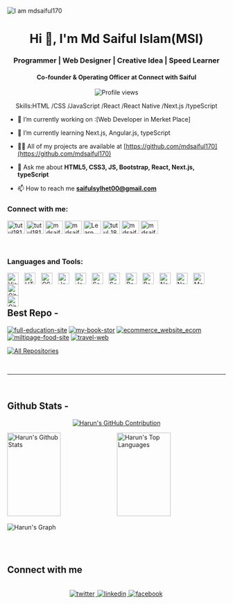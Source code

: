 ![I am mdsaiful170](https://github.com/mdsaiful170/mdsaiful170/blob/main/hom_img/DRojUzzXRpqAiVCLQKPv7Q.png)

<h1 align="center">Hi 👋, I'm Md Saiful Islam(MSI)</h1>
<h3 align="center">Programmer | Web Designer | Creative Idea | Speed Learner</h3>
<h4 align="center">Co-founder & Operating Officer at Connect with Saiful</h4>

<div align="center">

![Profile views](https://komarev.com/ghpvc/?username=harun181&color=purple)


Skills:HTML /CSS /JavaScript /React /React Native /Next.js /typeScript 

</div>

- 🔭 I’m currently working on :[Web Developer in Merket Place]

- 🌱 I’m currently learning Next.js, Angular.js, typeScript

- 👨‍💻 All of my projects are available at [https://github.com/mdsaiful170](https://github.com/mdsaiful170)


- 💬 Ask me about **HTML5, CSS3, JS, Bootstrap, React, Next.js, typeScript**

- 📫 How to reach me **saifulsylhet00@gmail.com** 

<!--- 📄 All About Me:[https://lnk.bio/tutul181](https://lnk.bio/tutul181)-->

<h3 align="left">Connect with me:</h3>

<p align="left">
<a href="https://www.facebook.com/profile.php?id=100042228393950" target="blank"><img align="center" src="https://raw.githubusercontent.com/rahuldkjain/github-profile-readme-generator/master/src/images/icons/Social/facebook.svg" alt="tutul181" height="30" width="40" /></a>
<a href="https://twitter.com/SaifulIslam170" target="blank"><img align="center" src="https://raw.githubusercontent.com/rahuldkjain/github-profile-readme-generator/master/src/images/icons/Social/twitter.svg" alt="tutul181" height="30" width="40" /></a>
<a href="https://www.linkedin.com/in/md-saiful-islam-2676b2245/" target="blank"><img align="center" src="https://raw.githubusercontent.com/rahuldkjain/github-profile-readme-generator/master/src/images/icons/Social/linked-in-alt.svg" alt="mdsaiful170" height="30" width="40" /></a>
<a href="https://codepen.io/" target="blank"><img align="center" src="https://raw.githubusercontent.com/rahuldkjain/github-profile-readme-generator/master/src/images/icons/Social/codepen.svg" alt="mdsaiful170" height="30" width="40" /></a>
<a href="https://www.youtube.com/" target="blank"><img align="center" src="https://raw.githubusercontent.com/rahuldkjain/github-profile-readme-generator/master/src/images/icons/Social/youtube.svg" alt="Learn With Tutul" height="30" width="40" /></a>
<a href="https://instagram.com/" target="blank"><img align="center" src="https://raw.githubusercontent.com/rahuldkjain/github-profile-readme-generator/master/src/images/icons/Social/instagram.svg" alt="tutul_181" height="30" width="40" /></a>
<a href="https://dribbble.com/" target="blank"><img align="center" src="https://raw.githubusercontent.com/rahuldkjain/github-profile-readme-generator/master/src/images/icons/Social/dribbble.svg" alt="mdsaiful170" height="30" width="40" /></a>
<a href="https://www.behance.net/" target="blank"><img align="center" src="https://raw.githubusercontent.com/rahuldkjain/github-profile-readme-generator/master/src/images/icons/Social/behance.svg" alt="mdsaiful170" height="30" width="40" /></a>
</p>
<br/>


<!--- ## Use To Code

![Javascript](https://img.shields.io/badge/Javascript-F0DB4F?style=for-the-badge&labelColor=black&logo=javascript&logoColor=F0DB4F)
![Typescript](https://img.shields.io/badge/Typescript-007acc?style=for-the-badge&labelColor=black&logo=typescript&logoColor=007acc)
![React](https://img.shields.io/badge/-React-61DBFB?style=for-the-badge&labelColor=black&logo=react&logoColor=61DBFB)
![React Native](https://img.shields.io/badge/React_Native-20232A?style=for-the-badge&logo=react&logoColor=61DAFB)
![Next.js](https://img.shields.io/badge/next.js-000000?style=for-the-badge&logo=nextdotjs&logoColor=white)
![Nodejs](https://img.shields.io/badge/Nodejs-3C873A?style=for-the-badge&labelColor=black&logo=node.js&logoColor=3C873A)
![Express.js](https://img.shields.io/badge/Express.js-000000?style=for-the-badge&logo=express&logoColor=white)
![MongoDB](https://img.shields.io/badge/MongoDB-4EA94B?style=for-the-badge&logo=mongodb&logoColor=white)
![HTML](https://img.shields.io/badge/HTML5-E34F26?style=for-the-badge&logo=html5&logoColor=white)
![CSS3](https://img.shields.io/badge/CSS3-1572B6?style=for-the-badge&logo=css3&logoColor=white)
![SASS Badge](https://img.shields.io/badge/Sass-CC6699?style=for-the-badge&logo=sass&logoColor=white)
![Ant-Design](https://img.shields.io/badge/AntDesign-0170FE?style=for-the-badge&logo=antdesign&logoColor=white)
![Tailwind](https://img.shields.io/badge/Tailwind_CSS-092749?style=for-the-badge&logo=tailwindcss&logoColor=06B6D4&labelColor=000000)
![Bootstrap](https://img.shields.io/badge/Bootstrap-563D7C?style=for-the-badge&logo=bootstrap&logoColor=white)
![Strapi](https://img.shields.io/badge/strapi-2E7EEA?style=for-the-badge&logo=strapi&logoColor=white)
![Markdown](https://img.shields.io/badge/Markdown-000000?style=for-the-badge&logo=markdown&logoColor=white)
![Redux](https://img.shields.io/badge/Redux-593D88?style=for-the-badge&logo=redux&logoColor=white)
![React Query](https://img.shields.io/badge/-React_Query-FF4154?style=for-the-badge&logo=react%20query&logoColor=white)
![VSCode](https://img.shields.io/badge/Visual_Studio-0078d7?style=for-the-badge&logo=visual%20studio&logoColor=white)
![Git](https://img.shields.io/badge/Git-F05032?style=for-the-badge&logo=git&logoColor=white) --->
### Languages and Tools:
<img align="left" alt="Visual Studio Code" width="26px" src="https://cdn.jsdelivr.net/gh/devicons/devicon/icons/vscode/vscode-original.svg" style="padding-right:10px;" />
<img align="left" alt="HTML5" width="26px" src="https://cdn.jsdelivr.net/gh/devicons/devicon/icons/html5/html5-original.svg" style="padding-right:10px;" />
<img align="left" alt="CSS3" width="26px" src="https://cdn.jsdelivr.net/gh/devicons/devicon/icons/css3/css3-original.svg" style="padding-right:10px;" />
<img align="left" alt="JavaScript" width="26px" src="https://cdn.jsdelivr.net/gh/devicons/devicon/icons/javascript/javascript-original.svg" style="padding-right:10px;" />
<img align="left" alt="JavaScript" width="26px" src="https://cdn.jsdelivr.net/gh/devicons/devicon/icons/bootstrap/bootstrap-original.svg" style="padding-right:10px;" />
<img align="left" alt="Sass" width="26px" src="https://cdn.jsdelivr.net/gh/devicons/devicon/icons/sass/sass-original.svg" style="padding-right:10px;" /> 
<img align="left" alt="Sass" width="26px" src="https://cdn.jsdelivr.net/gh/devicons/devicon/icons/tailwindcss/tailwindcss-original.svg" style="padding-right:10px;" /> 
<img align="left" alt="React" width="26px" src="https://cdn.jsdelivr.net/gh/devicons/devicon/icons/react/react-original.svg" style="padding-right:10px;" />
<img align="left" alt="React" width="26px" src="https://cdn.jsdelivr.net/gh/devicons/devicon/icons/nextjs/nextjs-original.svg" style="padding-right:10px;" />
<img align="left" alt="Node.js" width="26px" src="https://cdn.jsdelivr.net/gh/devicons/devicon/icons/nodejs/nodejs-original.svg" style="padding-right:10px;" />
<img align="left" alt="Node.js" width="26px" src="https://cdn.jsdelivr.net/gh/devicons/devicon/icons/php/php-original.svg" style="padding-right:10px;" />
<img align="left" alt="MongoDB" width="26px" src="https://cdn.jsdelivr.net/gh/devicons/devicon/icons/mongodb/mongodb-original.svg" style="padding-right:10px;" />
<img align="left" alt="Git" width="26px" src="https://cdn.jsdelivr.net/gh/devicons/devicon/icons/git/git-original.svg" style="padding-right:10px;" />
<img align="left" alt="GitHub" width="26px" src="https://user-images.githubusercontent.com/3369400/139447912-e0f43f33-6d9f-45f8-be46-2df5bbc91289.png" style="padding-right:1000px;" />


<br/>
<br/>
<br/>

## Best Repo -
[![full-education-site](https://github-readme-stats.vercel.app/api/pin/?username=mdsaiful170&repo=full-education-site&border_color=7F3FBF&bg_color=141321&title_color=C9D1D9&text_color=8B949E&icon_color=7F3FBF)](https://github.com/mdsaiful170/full-education-site)
[![my-book-stor](https://github-readme-stats.vercel.app/api/pin/?username=mdsaiful170&repo=my-book-stor&border_color=7F3FBF&bg_color=141321&title_color=C9D1D9&text_color=8B949E&icon_color=7F3FBF)](https://github.com/mdsaiful170/my-book-stor)
[![ecommerce_website_ecom](https://github-readme-stats.vercel.app/api/pin/?username=mdsaiful170&repo=ecommerce_website_ecom&border_color=7F3FBF&bg_color=141321&title_color=C9D1D9&text_color=8B949E&icon_color=7F3FBF)](https://github.com/mdsaiful170/ecommerce_website_ecom)
[![miltipage-food-site](https://github-readme-stats.vercel.app/api/pin/?username=mdsaiful170&repo=miltipage-food-site&border_color=7F3FBF&bg_color=141321&title_color=C9D1D9&text_color=8B949E&icon_color=7F3FBF)](https://github.com/mdsaiful170/miltipage-food-site)
[![travel-web](https://github-readme-stats.vercel.app/api/pin/?username=mdsaiful170&repo=travel-web&border_color=7F3FBF&bg_color=141321&title_color=C9D1D9&text_color=8B949E&icon_color=7F3FBF)](https://github.com/mdsaiful170/travel-web)

<p align="left">
  <a href="https://github.com/mdsaiful170?tab=repositories" target="_blank"><img alt="All Repositories" title="All Repositories" src="https://img.shields.io/badge/-All%20Repos-2962FF?style=for-the-badge&logo=koding&logoColor=white"/></a>
</p>

<br/>
<hr/>
<br/>

## Github Stats -


<!---   ![](https://github-readme-streak-stats.herokuapp.com/?user=mdsaiful170&theme=radical&hide_border=false )<br/> -->


<p align="center">
  <a href="https://github.com/mdsaiful170">
    <img src="https://github-profile-summary-cards.vercel.app/api/cards/profile-details?username=mdsaiful170&theme=radical" alt="Harun's GitHub Contribution"/>
  </a>
</p>

<a> 
    <a href="https://github.com/mdsaiful170"><img alt="Harun's Github Stats" src="https://denvercoder1-github-readme-stats.vercel.app/api?username=mdsaiful170&show_icons=true&count_private=true&theme=react&border_color=7F3FBF&bg_color=141321&title_color=F85D7F&icon_color=F8D866" height="192px" width="49.5%"/></a>
  <a href="https://github.com/mdsaiful170"><img alt="Harun's Top Languages" src="https://denvercoder1-github-readme-stats.vercel.app/api/top-langs/?username=mdsaiful170&langs_count=8&layout=compact&theme=react&border_color=7F3FBF&bg_color=141321&title_color=F85D7F&icon_color=F8D866" height="192px" width="49.5%"/></a>
  <br/>
</a>

![Harun's Graph](https://github-readme-activity-graph.vercel.app/graph?username=mdsaiful170&custom_title=Harun's%20GitHub%20Activity%20Graph&bg_color=141321&color=7F3FBF&line=7F3FBF&point=7F3FBF&area_color=FFFFFF&title_color=FFFFFF&area=true)


<br/>

<br/>

## Connect with me

<div align="center">
<br/>
<a href="https://twitter.com/SaifulIslam170" target="_blank">
<img src=https://img.shields.io/badge/twitter-%2300acee.svg?&style=for-the-badge&logo=twitter&logoColor=white alt=twitter style="margin-bottom: 5px; margin-right: 2px;" />
</a>
<a href="https://www.linkedin.com/in/md-saiful-islam-2676b2245/" target="_blank">
<img src=https://img.shields.io/badge/linkedin-%231E77B5.svg?&style=for-the-badge&logo=linkedin&logoColor=white alt=linkedin style="margin-bottom: 5px; margin-right: 2px;" />
</a>
<a href="https://www.facebook.com/profile.php?id=100042228393950" target="_blank">
<img src=https://img.shields.io/badge/facebook-%232E87FB.svg?&style=for-the-badge&logo=facebook&logoColor=white alt=facebook style="margin-bottom: 5px; margin-right: 2px;" />
</a>  
</div>
